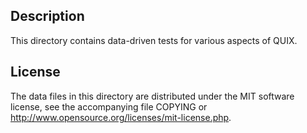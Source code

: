 Description
------------

This directory contains data-driven tests for various aspects of QUIX.

License
--------

The data files in this directory are distributed under the MIT software
license, see the accompanying file COPYING or
http://www.opensource.org/licenses/mit-license.php.

